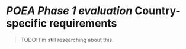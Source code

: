 # _POEA Phase 1 evaluation_ Country-specific requirements

> TODO: I'm still researching about this.

<br>
